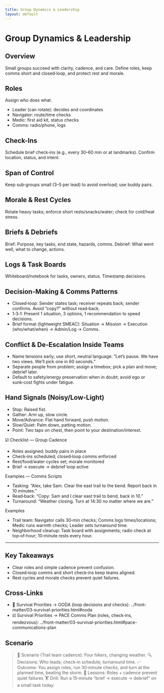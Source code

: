 ```yaml
---
title: Group Dynamics & Leadership
layout: default
---
```


# Group Dynamics & Leadership

## Overview
Small groups succeed with clarity, cadence, and care. Define roles, keep comms short and closed‑loop, and protect rest and morale.

## Roles
Assign who does what.

- Leader (can rotate): decides and coordinates
- Navigator: route/time checks
- Medic: first aid kit, status checks
- Comms: radio/phone, logs

## Check-Ins
Schedule brief check‑ins (e.g., every 30–60 min or at landmarks). Confirm location, status, and intent.

## Span of Control
Keep sub‑groups small (3–5 per lead) to avoid overload; use buddy pairs.

## Morale & Rest Cycles
Rotate heavy tasks; enforce short rests/snacks/water; check for cold/heat stress.

## Briefs & Debriefs
Brief: Purpose, key tasks, end state, hazards, comms. Debrief: What went well, what to change, actions.

## Logs & Task Boards
Whiteboard/notebook for tasks, owners, status. Timestamp decisions.

## Decision-Making & Comms Patterns
- Closed‑loop: Sender states task; receiver repeats back; sender confirms. Avoid “copy?” without read‑back.
- 1‑3‑1: Present 1 situation, 3 options, 1 recommendation to speed decisions.
- Brief format (lightweight SMEAC): Situation → Mission → Execution (who/what/when) → Admin/Log → Comms.

## Conflict & De‑Escalation Inside Teams
- Name tensions early; use short, neutral language: “Let’s pause. We have two views. We’ll pick one in 60 seconds.”
- Separate people from problem; assign a timebox; pick a plan and move; debrief later.
- Default to safety/energy preservation when in doubt; avoid ego or sunk‑cost fights under fatigue.

## Hand Signals (Noisy/Low‑Light)
- Stop: Raised fist.
- Gather: Arm up, slow circle.
- Move/Advance: Flat hand forward, push motion.
- Slow/Quiet: Palm down, patting motion.
- Point: Two taps on chest, then point to your destination/interest.

☑️ Checklist — Group Cadence
- Roles assigned; buddy pairs in place
- Check‑ins scheduled; closed‑loop comms enforced
- Rest/food/water cycles set; morale monitored
- Brief → execute → debrief loop active

Examples — Comms Scripts
- Tasking: “Alex, take Sam. Clear the east trail to the bend. Report back in 10 minutes.”
- Read‑back: “Copy: Sam and I clear east trail to bend, back in 10.”
- Turnaround: “Weather closing. Turn at 14:30 no matter where we are.”

Examples
- Trail team: Navigator calls 30‑min checks; Comms logs times/locations; Medic runs warmth checks; Leader sets turnaround time.
- Neighborhood cleanup: Task board with assignments; radio check at top‑of‑hour; 10‑minute rests every hour.

---

## Key Takeaways
- Clear roles and simple cadence prevent confusion.
- Closed‑loop comms and short check‑ins keep teams aligned.
- Rest cycles and morale checks prevent quiet failures.

## Cross-Links
- 📝 Survival Priorities → OODA (loop decisions and checks): ../front-matter/03-survival-priorities.html#ooda
- ☑️ Survival Priorities → PACE Comms Plan (roles, check‑ins, rendezvous): ../front-matter/03-survival-priorities.html#pace-communications-plan

## Scenario

> 🧭 Scenario (Trail team cadence): Four hikers, changing weather.
> 🔍 Decisions: Who leads; check‑in schedule; turnaround time.
> ✅ Outcome: You assign roles, run 30‑minute checks, and turn at the planned time, beating the storm.
> 🧠 Lessons: Roles + cadence prevent quiet failures
> 🏋️ Drill: Run a 15‑minute “brief → execute → debrief” on a small task today.
